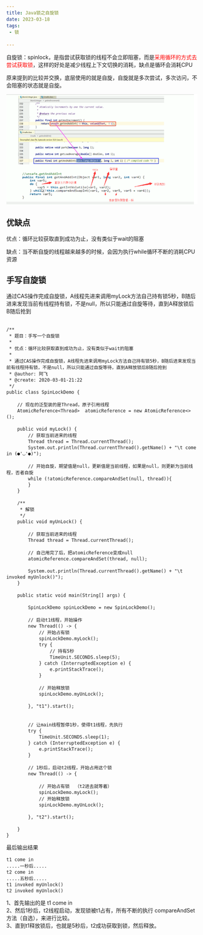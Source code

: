 ```yaml
---
title: Java锁之自旋锁
date: 2023-03-18
tags:
 - 锁

---
```

自旋锁：spinlock，是指尝试获取锁的线程不会立即阻塞，而是<font color="red">采用循环的方式去尝试获取锁</font>，这样的好处是减少线程上下文切换的消耗，缺点是循环会消耗CPU

原来提到的比较并交换，底层使用的就是自旋，自旋就是多次尝试，多次访问，不会阻塞的状态就是自旋。

![image-20200315154143781](./images/image-20200315154143781.png)

## 优缺点

优点：循环比较获取直到成功为止，没有类似于wait的阻塞

缺点：当不断自旋的线程越来越多的时候，会因为执行while循环不断的消耗CPU资源

## 手写自旋锁

通过CAS操作完成自旋锁，A线程先进来调用myLock方法自己持有锁5秒，B随后进来发现当前有线程持有锁，不是null，所以只能通过自旋等待，直到A释放锁后B随后抢到

```

/**
 * 题目：手写一个自旋锁
 *
 * 优点：循环比较获取直到成功为止，没有类似于wait的阻塞
 *
 * 通过CAS操作完成自旋锁，A线程先进来调用myLock方法自己持有锁5秒，B随后进来发现当前有线程持有锁，不是null，所以只能通过自旋等待，直到A释放锁后B随后抢到
 * @author: 阿飞
 * @create: 2020-03-01-21:22
 */
public class SpinLockDemo {

    // 现在的泛型装的是Thread，原子引用线程
    AtomicReference<Thread>  atomicReference = new AtomicReference<>();

    public void myLock() {
        // 获取当前进来的线程
        Thread thread = Thread.currentThread();
        System.out.println(Thread.currentThread().getName() + "\t come in (●'◡'●)");

        // 开始自旋，期望值是null，更新值是当前线程，如果是null，则更新为当前线程，否者自旋
        while (!atomicReference.compareAndSet(null, thread)){
        }
    }

    /**
     * 解锁
     */
    public void myUnLock() {

        // 获取当前进来的线程
        Thread thread = Thread.currentThread();

        // 自己用完了后，把atomicReference变成null
        atomicReference.compareAndSet(thread, null);

        System.out.println(Thread.currentThread().getName() + "\t invoked myUnlock()");
    }

    public static void main(String[] args) {

        SpinLockDemo spinLockDemo = new SpinLockDemo();

        // 启动t1线程，开始操作
        new Thread(() -> {
            // 开始占有锁
            spinLockDemo.myLock();
            try {
                // 持有5秒
                TimeUnit.SECONDS.sleep(5);
            } catch (InterruptedException e) {
                e.printStackTrace();
            }

            // 开始释放锁
            spinLockDemo.myUnLock();

        }, "t1").start();


        // 让main线程暂停1秒，使得t1线程，先执行
        try {
            TimeUnit.SECONDS.sleep(1);
        } catch (InterruptedException e) {
            e.printStackTrace();
        }

        // 1秒后，启动t2线程，开始占用这个锁
        new Thread(() -> {

            // 开始占有锁  （t2进去就等着）
            spinLockDemo.myLock();
            // 开始释放锁
            spinLockDemo.myUnLock();

        }, "t2").start();

    }
}

```

最后输出结果

```
t1 come in
.....一秒后.....
t2 come in
.....五秒后.....
t1 invoked myUnlock()
t2 invoked myUnlock()
```

1、首先输出的是 t1	 come in  
2、然后1秒后，t2线程启动，发现锁被t1占有，所有不断的执行 compareAndSet方法（自选），来进行比较。  
3、直到t1释放锁后，也就是5秒后，t2成功获取到锁，然后释放。  